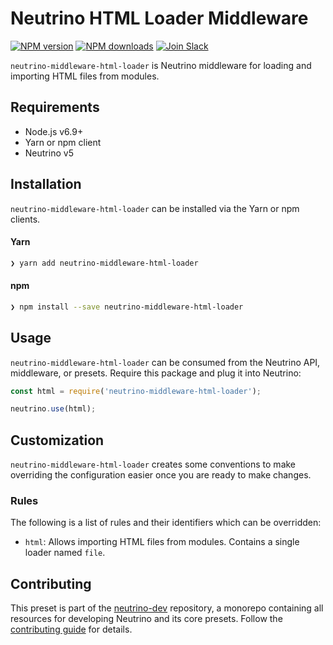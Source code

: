 # Neutrino HTML Loader Middleware
[![NPM version][npm-image]][npm-url] [![NPM downloads][npm-downloads]][npm-url] [![Join Slack][slack-image]][slack-url]

`neutrino-middleware-html-loader` is Neutrino middleware for loading and importing HTML files from modules.

## Requirements

- Node.js v6.9+
- Yarn or npm client
- Neutrino v5

## Installation

`neutrino-middleware-html-loader` can be installed via the Yarn or npm clients.

#### Yarn

```bash
❯ yarn add neutrino-middleware-html-loader
```

#### npm

```bash
❯ npm install --save neutrino-middleware-html-loader
```

## Usage

`neutrino-middleware-html-loader` can be consumed from the Neutrino API, middleware, or presets. Require this package
and plug it into Neutrino:

```js
const html = require('neutrino-middleware-html-loader');

neutrino.use(html);
```

## Customization

`neutrino-middleware-html-loader` creates some conventions to make overriding the configuration easier once you are
ready to make changes.

### Rules

The following is a list of rules and their identifiers which can be overridden:

- `html`: Allows importing HTML files from modules. Contains a single loader named `file`.

## Contributing

This preset is part of the [neutrino-dev](https://github.com/mozilla-neutrino/neutrino-dev) repository, a monorepo
containing all resources for developing Neutrino and its core presets. Follow the
[contributing guide](/contributing/README.md) for details.

[npm-image]: https://img.shields.io/npm/v/neutrino-middleware-html-loader.svg
[npm-downloads]: https://img.shields.io/npm/dt/neutrino-middleware-html-loader.svg
[npm-url]: https://npmjs.org/package/neutrino-middleware-html-loader
[slack-image]: https://neutrino-slack.herokuapp.com/badge.svg
[slack-url]: https://neutrino-slack.herokuapp.com/

